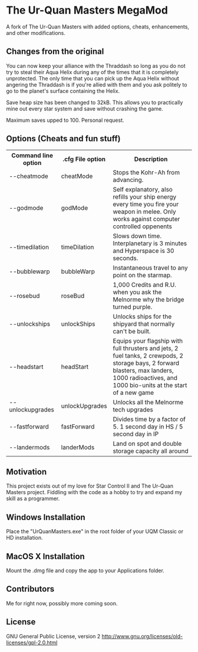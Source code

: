 # The Ur-Quan Masters MegaMod
A fork of The Ur-Quan Masters with added options, cheats, enhancements, and other modifications.

## Changes from the original

You can now keep your alliance with the Thraddash so long as you do not try to steal their Aqua Helix during any of the times that it is completely unprotected. The only time that you can pick up the Aqua Helix without angering the Thraddash is if you're allied with them and you ask politely to go to the planet's surface containing the Helix.

Save heap size has been changed to 32kB. This allows you to practically mine out every star system and save without crashing the game.

Maximum saves upped to 100. Personal request.

## Options (Cheats and fun stuff)

<table>
    <tr>
        <th>Command line option</th>
        <th>.cfg File option</th>
        <th>Description</th>
    </tr>
    <tr>
        <td>--cheatmode</td>
        <td>cheatMode</td>
        <td>Stops the Kohr-Ah from advancing.</td>
    </tr>
    <tr>
        <td>--godmode</td>
        <td>godMode</td>
        <td>Self explanatory, also refills your ship energy every time you fire your weapon in melee. 
            Only works against computer controlled oppenents</td>
    </tr>
    <tr>
        <td>--timedilation</td>
        <td>timeDilation</td>
        <td>Slows down time. Interplanetary is 3 minutes and Hyperspace is 30 seconds.</td>
    </tr>
    <tr>
        <td>--bubblewarp</td>
        <td>bubbleWarp</td>
        <td>Instantaneous travel to any point on the starmap.</td>
    </tr>
    <tr>
        <td>--rosebud</td>
        <td>roseBud</td>
        <td>1,000 Credits and R.U. when you ask the Melnorme why the bridge turned purple.</td>
    </tr>
    <tr>
        <td>--unlockships</td>
        <td>unlockShips</td>
        <td>Unlocks ships for the shipyard that normally can't be built.</td>
    </tr>
    <tr>
        <td>--headstart</td>
        <td>headStart</td>
        <td>Equips your flagship with full thrusters and jets, 2 fuel tanks, 2 crewpods, 
						2 storage bays, 2 forward blasters, max landers, 1000 radioactives, and 1000 bio-units
						at the start of a new game</td>
    </tr>
    <tr>
        <td>--unlockupgrades</td>
        <td>unlockUpgrades</td>
        <td>Unlocks all the Melnorme tech upgrades</td>
    </tr>
    <tr>
        <td>--fastforward</td>
        <td>fastForward</td>
        <td>Divides time by a factor of 5. 1 second day in HS / 5 second day in IP</td>
    </tr>
    <tr>
        <td>--landermods</td>
        <td>landerMods</td>
        <td>Land on spot and double storage capacity all around</td>
    </tr>
</table>

## Motivation

This project exists out of my love for Star Control II and The Ur-Quan Masters project. Fiddling with the code as a hobby to try and expand my skill as a programmer.

## Windows Installation

Place the "UrQuanMasters.exe" in the root folder of your UQM Classic or HD installation.

## MacOS X Installation

Mount the .dmg file and copy the app to your Applications folder.

## Contributors

Me for right now, possibly more coming soon.

## License

GNU General Public License, version 2 http://www.gnu.org/licenses/old-licenses/gpl-2.0.html
